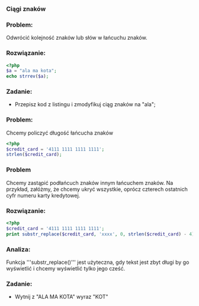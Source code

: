 ### Ciągi znaków

### Problem:

Odwrócić kolejność znaków lub słów w łańcuchu znaków.

### Rozwiązanie:
```php
<?php
$a = "ala ma kota";
echo strrev($a);
```

### Zadanie:
* Przepisz kod z listingu i zmodyfikuj ciąg znaków na "ala"; 

### Problem:

Chcemy policzyć długość łańcucha znaków

```php
<?php
$credit_card = '4111 1111 1111 1111';
strlen($credit_card);
```

### Problem

Chcemy zastąpić podłańcuch znaków innym łańcuchem znaków. Na przykład, załóżmy, że chcemy ukryć wszystkie, oprócz czterech ostatnich cyfr numeru karty kredytowej.


### Rozwiązanie:
```php
<?php
$credit_card = '4111 1111 1111 1111';
print substr_replace($credit_card, 'xxxx', 0, strlen($credit_card) - 4);
```

### Analiza:

Funkcja '''substr_replace()''' jest użyteczna, gdy tekst jest zbyt długi by go wyświetlić i chcemy wyświetlić tylko jego cześć.

### Zadanie:
* Wytnij z "ALA MA KOTA" wyraz "KOT"
